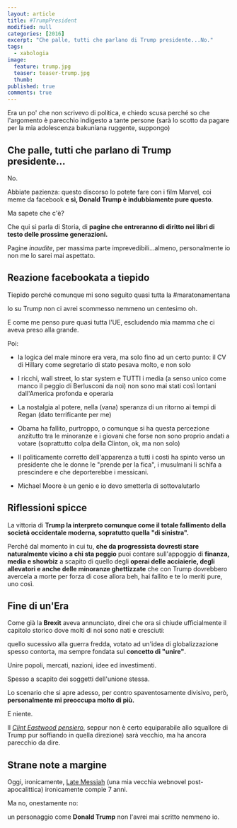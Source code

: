 ```yaml
---
layout: article
title: #TrumpPresident
modified: null
categories: [2016]
excerpt: "Che palle, tutti che parlano di Trump presidente...No."
tags:
  - xabologia
image:
  feature: trump.jpg
  teaser: teaser-trump.jpg
  thumb:
published: true
comments: true
---
```


Era un po' che non scrivevo di politica, e chiedo scusa perché so che l'argomento è parecchio indigesto a tante persone (sarà lo scotto da pagare per la mia adolescenza bakuniana ruggente, suppongo)

## Che palle, tutti che parlano di Trump presidente...

No.

Abbiate pazienza: questo discorso lo potete fare con i film Marvel, coi meme da facebook **e sì, Donald Trump è indubbiamente pure questo**.

Ma sapete che c'è?

Che qui si parla di Storia, di **pagine che entreranno di diritto nei libri di testo delle prossime generazioni.**

Pagine _inaudite_, per massima parte imprevedibili...almeno, personalmente io non me lo sarei mai aspettato.

## Reazione facebookata a tiepido

Tiepido perché comunque mi sono seguito quasi tutta la #maratonamentana

Io su Trump non ci avrei scommesso nemmeno un centesimo oh.

E come me penso pure quasi tutta l'UE, escludendo mia mamma che ci aveva preso alla grande.

Poi:

- la logica del male minore era vera, ma solo fino ad un certo punto: il CV di Hillary come segretario di stato pesava molto, e non solo

- I ricchi, wall street, lo star system e TUTTI i media (a senso unico come manco il peggio di Berlusconi da noi) non sono mai stati così lontani dall'America profonda e operaria

- La nostalgia al potere, nella (vana) speranza di un ritorno ai tempi di Regan (dato terrificante per me)

- Obama ha fallito, purtroppo, o comunque si ha questa percezione anzitutto tra le minoranze e i giovani che forse non sono proprio andati a votare (soprattutto colpa della Clinton, ok, ma non solo)

- Il politicamente corretto dell'apparenza a tutti i costi ha spinto verso un presidente che le donne le "prende per la fica", i musulmani li schifa a prescindere e che deporterebbe i messicani.

- Michael Moore è un genio e io devo smetterla di sottovalutarlo

## Riflessioni spicce

La vittoria di **Trump la interpreto comunque come il totale fallimento della società occidentale moderna, sopratutto quella "di sinistra".**

Perché dal momento in cui tu, **che da progressista dovresti stare naturalmente vicino a chi sta peggio** puoi contare sull'appoggio di **finanza, media e showbiz** a scapito di quello degli **operai delle acciaierie, degli allevatori e anche delle minoranze ghettizzate** che con Trump dovrebbero avercela a morte per forza di cose allora beh, hai fallito e te lo meriti pure, uno così.

## Fine di un'Era

Come già la **Brexit** aveva annunciato, direi che ora si chiude ufficialmente il capitolo storico dove molti di noi sono nati e cresciuti:

quello sucessivo alla guerra fredda, votato ad un'idea di globalizzazione spesso contorta, ma sempre fondata sul **concetto di "unire"**.

Unire popoli, mercati, nazioni, idee ed investimenti.

Spesso a scapito dei soggetti dell'unione stessa.

Lo scenario che si apre adesso, per contro spaventosamente divisivo, però, **personalmente mi preoccupa molto di più.**

E niente.

Il [_Clint Eastwood pensiero_](http://www.esquire.com/entertainment/a46893/double-trouble-clint-and-scott-eastwood/), seppur non è certo equiparabile allo squallore di Trump pur soffiando in quella direzione) sarà vecchio, ma ha ancora parecchio da dire.

## Strane note a margine

Oggi, ironicamente, [Late Messiah](http://xabacadabra.com/progetti/late-messiah/) (una mia vecchia webnovel post-apocalittica) ironicamente compie 7 anni.

Ma no, onestamente no:

un personaggio come **Donald Trump** non l'avrei mai scritto nemmeno io.
